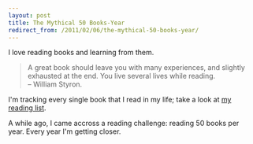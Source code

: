 ```yaml
---
layout: post
title: The Mythical 50 Books-Year
redirect_from: /2011/02/06/the-mythical-50-books-year/
---
```


I love reading books and learning from them.

> A great book should leave you with many experiences, and slightly exhausted
> at the end. You live several lives while reading.  
> – William Styron.

I'm tracking every single book that I read in my life; take a look at [my reading list][1].

A while ago, I came accross a reading challenge: reading 50 books per year. Every
year I'm getting closer.


[1]: /books
